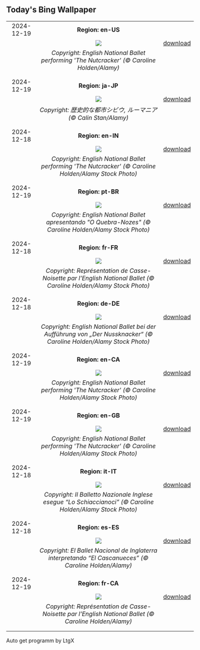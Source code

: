## Today's Bing Wallpaper
|      |      |      |
| :----: | :----: | :----: |
|2024-12-19|**Region: en-US**||
||![](https://www.bing.com/th?id=OHR.NutcrackerBallet_EN-US8927830113_UHD.jpg&pid=hp&w=1152&h=648&rs=1&c=4)| [download](https://www.bing.com/th?id=OHR.NutcrackerBallet_EN-US8927830113_UHD.jpg)|
||*Copyright: English National Ballet performing 'The Nutcracker' (© Caroline Holden/Alamy)*
||
|||
|2024-12-19|**Region: ja-JP**||
||![](https://www.bing.com/th?id=OHR.SibiuRomania_JA-JP9171991249_UHD.jpg&pid=hp&w=1152&h=648&rs=1&c=4)| [download](https://www.bing.com/th?id=OHR.SibiuRomania_JA-JP9171991249_UHD.jpg)|
||*Copyright: 歴史的な都市シビウ, ルーマニア (© Calin Stan/Alamy)*
||
|||
|2024-12-18|**Region: en-IN**||
||![](https://www.bing.com/th?id=OHR.NutcrackerBallet_EN-IN5416156608_UHD.jpg&pid=hp&w=1152&h=648&rs=1&c=4)| [download](https://www.bing.com/th?id=OHR.NutcrackerBallet_EN-IN5416156608_UHD.jpg)|
||*Copyright: English National Ballet performing 'The Nutcracker' (© Caroline Holden/Alamy Stock Photo)*
||
|||
|2024-12-19|**Region: pt-BR**||
||![](https://www.bing.com/th?id=OHR.NutcrackerBallet_PT-BR8706469865_UHD.jpg&pid=hp&w=1152&h=648&rs=1&c=4)| [download](https://www.bing.com/th?id=OHR.NutcrackerBallet_PT-BR8706469865_UHD.jpg)|
||*Copyright: English National Ballet apresentando "O Quebra-Nozes" (© Caroline Holden/Alamy Stock Photo)*
||
|||
|2024-12-18|**Region: fr-FR**||
||![](https://www.bing.com/th?id=OHR.NutcrackerBallet_FR-FR0747265079_UHD.jpg&pid=hp&w=1152&h=648&rs=1&c=4)| [download](https://www.bing.com/th?id=OHR.NutcrackerBallet_FR-FR0747265079_UHD.jpg)|
||*Copyright: Représentation de Casse-Noisette par l’English National Ballet (© Caroline Holden/Alamy Stock Photo)*
||
|||
|2024-12-18|**Region: de-DE**||
||![](https://www.bing.com/th?id=OHR.NutcrackerBallet_DE-DE4788718607_UHD.jpg&pid=hp&w=1152&h=648&rs=1&c=4)| [download](https://www.bing.com/th?id=OHR.NutcrackerBallet_DE-DE4788718607_UHD.jpg)|
||*Copyright: English National Ballet bei der Aufführung von „Der Nussknacker“ (© Caroline Holden/Alamy Stock Photo)*
||
|||
|2024-12-19|**Region: en-CA**||
||![](https://www.bing.com/th?id=OHR.NutcrackerBallet_EN-CA9033194667_UHD.jpg&pid=hp&w=1152&h=648&rs=1&c=4)| [download](https://www.bing.com/th?id=OHR.NutcrackerBallet_EN-CA9033194667_UHD.jpg)|
||*Copyright: English National Ballet performing 'The Nutcracker' (© Caroline Holden/Alamy Stock Photo)*
||
|||
|2024-12-19|**Region: en-GB**||
||![](https://www.bing.com/th?id=OHR.NutcrackerBallet_EN-GB4363189142_UHD.jpg&pid=hp&w=1152&h=648&rs=1&c=4)| [download](https://www.bing.com/th?id=OHR.NutcrackerBallet_EN-GB4363189142_UHD.jpg)|
||*Copyright: English National Ballet performing 'The Nutcracker' (© Caroline Holden/Alamy Stock Photo)*
||
|||
|2024-12-18|**Region: it-IT**||
||![](https://www.bing.com/th?id=OHR.NutcrackerBallet_IT-IT7796108656_UHD.jpg&pid=hp&w=1152&h=648&rs=1&c=4)| [download](https://www.bing.com/th?id=OHR.NutcrackerBallet_IT-IT7796108656_UHD.jpg)|
||*Copyright: Il Balletto Nazionale Inglese esegue “Lo Schiaccianoci” (© Caroline Holden/Alamy Stock Photo)*
||
|||
|2024-12-18|**Region: es-ES**||
||![](https://www.bing.com/th?id=OHR.NutcrackerBallet_ES-ES9535020384_UHD.jpg&pid=hp&w=1152&h=648&rs=1&c=4)| [download](https://www.bing.com/th?id=OHR.NutcrackerBallet_ES-ES9535020384_UHD.jpg)|
||*Copyright: El Ballet Nacional de Inglaterra interpretando “El Cascanueces”  (©  Caroline Holden/Alamy)*
||
|||
|2024-12-19|**Region: fr-CA**||
||![](https://www.bing.com/th?id=OHR.NutcrackerBallet_FR-CA2554047378_UHD.jpg&pid=hp&w=1152&h=648&rs=1&c=4)| [download](https://www.bing.com/th?id=OHR.NutcrackerBallet_FR-CA2554047378_UHD.jpg)|
||*Copyright: Représentation de Casse-Noisette par l’English National Ballet (© Caroline Holden/Alamy)*
||
|||

Auto get programm by LtgX
